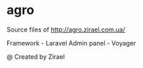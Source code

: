 # agro
Source files of http://agro.zirael.com.ua/

Framework - Laravel
Admin panel - Voyager

@ Created by Zirael
